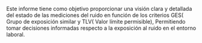 Este informe tiene como objetivo proporcionar una visión clara y detallada del estado de las mediciones del ruido en función de los criterios GES( Grupo de exposición similar y TLV( Valor límite permisible), 
Permitiendo tomar decisiones informadas respecto a la exposición al ruido en el entorno laboral.
